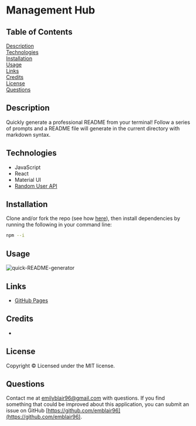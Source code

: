 # Management Hub

## Table of Contents 
[Description](#description)  
[Technologies](#technologies)  
[Installation](#installation)  
[Usage](#usage)  
[Links](#links)  
[Credits](#credits)  
[License](#license)  
[Questions](#questions)  

## Description
Quickly generate a professional README from your terminal!  Follow a series of prompts and a README file will generate in the current directory with markdown syntax.

## Technologies
* JavaScript
* React
* Material UI
* [Random User API](https://randomuser.me/)

## Installation
Clone and/or fork the repo (see how [here](https://docs.github.com/en/desktop/contributing-and-collaborating-using-github-desktop/cloning-and-forking-repositories-from-github-desktop)), then install dependencies by running the following in your command line: 
``` bash
npm --i
```

## Usage

![quick-README-generator](Assets/quick-README-generator.gif)

## Links
* [GitHub Pages]()

## Credits
* 

## License
Copyright &copy; Licensed under the MIT license.

## Questions
Contact me at emilyblair96@gmail.com with questions.  If you find something that could be improved about this application, you can submit an issue on GitHub [https://github.com/emblair96](https://github.com/emblair96).
